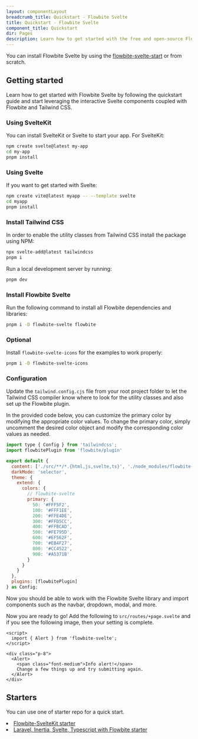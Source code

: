 ```yaml
---
layout: componentLayout
breadcrumb_title: Quickstart - Flowbite Svelte
title: Quickstart - Flowbite Svelte
component_title: Quickstart
dir: Pages
description: Learn how to get started with the free and open-source Flowbite Svelte UI component library based on the utility classes from Tailwind CSS
---
```


<script>
  import { A, P, List, Li } from '$lib'
  
</script>

You can install Flowbite Svelte by using the <A href='/docs/extend/flowbite-svelte-starter'>flowbite-svelte-start</A> or from scratch.

## Getting started

Learn how to get started with Flowbite Svelte by following the quickstart guide and start leveraging the interactive Svelte components coupled with Flowbite and Tailwind CSS.

### Using SvelteKit

You can install SvelteKit or Svelte to start your app. For SvelteKit:

```bash example
npm create svelte@latest my-app
cd my-app
pnpm install
```

### Using Svelte

If you want to get started with Svelte:

```bash
npm create vite@latest myapp -- --template svelte
cd myapp
pnpm install
```

### Install Tailwind CSS

In order to enable the utility classes from Tailwind CSS install the package using NPM:

```bash
npx svelte-add@latest tailwindcss
pnpm i
```

Run a local development server by running:

```bash
pnpm dev
```

### Install Flowbite Svelte

Run the following command to install all Flowbite dependencies and libraries:

```sh
pnpm i -D flowbite-svelte flowbite
```

### Optional

Install `flowbite-svelte-icons` for the examples to work properly:

```sh
pnpm i -D flowbite-svelte-icons
```

### Configuration

Update the `tailwind.config.cjs` file from your root project folder to let the Tailwind CSS compiler know where to look for the utility classes and also set up the Flowbite plugin.

In the provided code below, you can customize the primary color by modifying the appropriate color values. To change the primary color, simply uncomment the desired color object and modify the corresponding color values as needed.

```js
import type { Config } from 'tailwindcss';
import flowbitePlugin from 'flowbite/plugin'

export default {
  content: ['./src/**/*.{html,js,svelte,ts}', './node_modules/flowbite-svelte/**/*.{html,js,svelte,ts}'],
  darkMode: 'selector',
  theme: {
    extend: {
      colors: {
        // flowbite-svelte
        primary: {
          50: '#FFF5F2',
          100: '#FFF1EE',
          200: '#FFE4DE',
          300: '#FFD5CC',
          400: '#FFBCAD',
          500: '#FE795D',
          600: '#EF562F',
          700: '#EB4F27',
          800: '#CC4522',
          900: '#A5371B'
        }
      }
    }
  },
  plugins: [flowbitePlugin]
} as Config;
```

Now you should be able to work with the Flowbite Svelte library and import components such as the navbar, dropdown, modal, and more.

<div class="h-8" />

Now you are ready to go! Add the following to `src/routes/+page.svelte` and if you see the following image, then your setting is complete.

```svelte example
<script>
  import { Alert } from 'flowbite-svelte';
</script>

<div class="p-8">
  <Alert>
    <span class="font-medium">Info alert!</span>
    Change a few things up and try submitting again.
  </Alert>
</div>
```

## Starters

You can use one of starter repo for a quick start.

<List tag='ul' class='space-y-1 my-4'>
<Li><A href='https://github.com/shinokada/flowbite-svelte-starter'>Flowbite-SvelteKit starter</A></Li>
<Li><A href='https://github.com/ZekyTheWolf/LIST-Starter'>Laravel, Inertia, Svelte, Typescript with Flowbite starter</A></Li>
</List>
